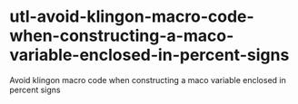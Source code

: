 # utl-avoid-klingon-macro-code-when-constructing-a-maco-variable-enclosed-in-percent-signs
Avoid klingon macro code when constructing a maco variable enclosed in percent signs

